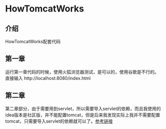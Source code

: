 # HowTomcatWorks

## 介绍
HowTomcatWorks配套代码
## 第一章
运行第一章代码的时候，使用火狐浏览器测试，是可以的，使用谷歌是不行的。
直接输入 http://localhost:8080/index.html

## 第二章

第二章部分，由于需要用到servlet，所以需要导入servlet的依赖，而且我使用的idea版本是社区版，并不能配置tomcat，但是后来我发现实际上我并不需要配置tomcat，只需要导入servlet的依赖就可以了。[参考链接](https://blog.csdn.net/Shaun_Guo/article/details/80250774)